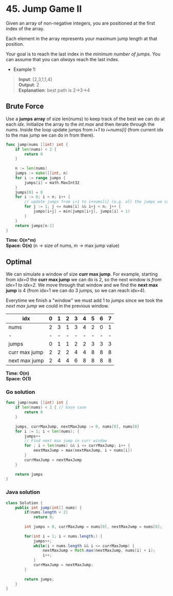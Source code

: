 # 45. Jump Game II

Given an array of non-negative integers, you are positioned at the first index of the array.

Each element in the array represents your maximum jump length at that position.

Your goal is to reach the last index in the *minimum number of jumps*. You can assume that you can 
*always* reach the last index.

- Example 1:
> **Input**: [2,3,1,1,4] <br>
> **Output**: 2 <br>
> **Explanation**: best path is 2->3->4

## Brute Force
Use a **jumps array** of size len(nums) to keep track of the best we can do at each *idx*. 
Initialize the array to the *int.max* and then iterate through the nums. Inside the loop update
jumps from *i+1 to i+nums[i]* (from current idx to the max jump we can do in from there).

```go
func jump(nums []int) int {
    if len(nums) < 2 {
        return 0
    }
    
    n := len(nums)
    jumps := make([]int, n)
    for i := range jumps {
        jumps[i] = math.MaxInt32 
    }
    jumps[0] = 0
    for i := 0; i < n; i++ {
        // update jumps from i+1 to i+nums[i] (e.g. all the jumps we can do from here)
        for j := 1; j <= nums[i] && i+j < n; j++ {
            jumps[i+j] = min(jumps[i+j], jumps[i] + 1)
        }
    }
    return jumps[n-1]
}
```
**Time: O(n*m) <br> Space: O(n)** (n -> size of nums, m -> max jump value)

## Optimal
We can simulate a window of size **curr max jump**. For example, starting from *idx=0* the 
**curr max jump** we can do is 2, so the next window is *from idx=1 to idx=2*. We move through that
window and we find the **next max jump** is 4 (from idx=1 we can do 3 jumps, so we can reach idx=4).

Everytime we finish a "window" we must add 1 to *jumps* since we took the *next max jump* we could
in the previous window.

idx | 0 | 1 | 2 | 3 | 4 | 5 | 6 | 7
--- | --- | --- | --- | --- | --- | --- | --- | ---
nums | 2 | 3 | 1 | 3 | 4 | 2 | 0 | 1
- | - | - | - | - | - | - | - | -
jumps | 0 | 1 | 1 | 2 | 2 | 3 | 3 | 3
curr max jump | 2 | 2 | 2 | 4 | 4 | 8 | 8 | 8
next max jump | 2 | 4 | 4 | 6 | 8 | 8 | 8 | 8

**Time: O(n) <br> Space: O(1)**

### Go solution
```go
func jump(nums []int) int {
    if len(nums) < 2 { // base case
        return 0
    }
    
    jumps, currMaxJump, nextMaxJump := 0, nums[0], nums[0]
    for i := 1; i < len(nums); {
        jumps++
        // Find next max jump in curr window
        for ; i < len(nums) && i <= currMaxJump; i++ {
            nextMaxJump = max(nextMaxJump, i + nums[i])
        }
        currMaxJump = nextMaxJump
    }
    
    return jumps
}
```
### Java solution
```java
class Solution {
    public int jump(int[] nums) {
        if(nums.length < 2)
            return 0;
        
        int jumps = 0, currMaxJump = nums[0], nextMaxJump = nums[0];
        
        for(int i = 1; i < nums.length;) {
            jumps++;
            while(i < nums.length && i <= currMaxJump) {
                nextMaxJump = Math.max(nextMaxJump, nums[i] + i);
                i++;
            }
            currMaxJump = nextMaxJump;
        }
        
        return jumps;
    }
}
```